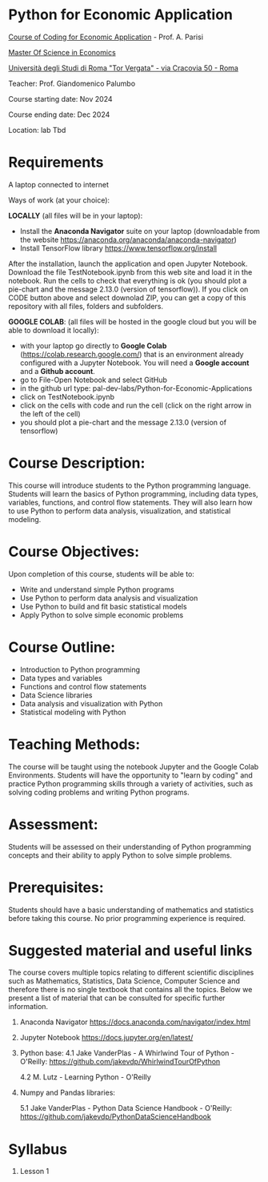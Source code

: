 # Python for Economic Application

[Course of Coding for Economic Application](https://economia.uniroma2.it/master-science/economics/courses/) - Prof. A. Parisi

[Master Of Science in Economics ](https://economia.uniroma2.it/master-science/economics)

[Università degli Studi di Roma "Tor Vergata" - via Cracovia 50 - Roma ](http://web.uniroma2.it/en)

Teacher: Prof. Giandomenico Palumbo

Course starting date: Nov 2024

Course ending date:  Dec 2024

Location: lab Tbd 

# Requirements
A laptop connected to internet

Ways of work (at your choice):

**LOCALLY** (all files will be in your laptop): 
- Install the **Anaconda Navigator** suite on your laptop (downloadable from the website https://anaconda.org/anaconda/anaconda-navigator)
- Install TensorFlow library https://www.tensorflow.org/install

After the installation, launch the application and open Jupyter Notebook. Download the file TestNotebook.ipynb from this web site and load it in the notebook. Run the cells to check that everything is ok (you should plot a pie-chart and the message 2.13.0 (version of tensorflow)).
If you click on CODE button above and select downolad ZIP, you can get a copy of this repository with all files, folders and subfolders.


**GOOGLE COLAB**: (all files will be hosted in the google cloud but you will be able to download it locally):
- with your laptop go directly to **Google Colab** (https://colab.research.google.com/) that is an environment already configured with a Jupyter Notebook. You will need a **Google account** and a **Github account**.
- go to File-Open Notebook and select GitHub 
- in the github url type: pal-dev-labs/Python-for-Economic-Applications
- click on TestNotebook.ipynb
- click on the cells with code and run the cell (click on the right arrow in the left of the cell)
- you should plot a pie-chart and the message 2.13.0 (version of tensorflow)

# Course Description:

This course will introduce students to the Python programming language. Students will learn the basics of Python programming, including data types, variables, functions, and control flow statements. They will also learn how to use Python to perform data analysis, visualization, and statistical modeling.

# Course Objectives:
Upon completion of this course, students will be able to:

- Write and understand simple Python programs
- Use Python to perform data analysis and visualization
- Use Python to build and fit basic statistical models
- Apply Python to solve simple economic problems

# Course Outline:
- Introduction to Python programming
- Data types and variables
- Functions and control flow statements
- Data Science libraries
- Data analysis and visualization with Python
- Statistical modeling with Python

# Teaching Methods:
The course will be taught using the notebook Jupyter and the Google Colab Environments. Students will have the opportunity to "learn by coding" and practice Python programming skills through a variety of activities, such as solving coding problems and writing Python programs.

# Assessment:
Students will be assessed on their understanding of Python programming concepts and their ability to apply Python to solve simple problems.

# Prerequisites:
Students should have a basic understanding of mathematics and statistics before taking this course. No prior programming experience is required.
   
# Suggested material and useful links
The course covers multiple topics relating to different scientific disciplines such as Mathematics, Statistics, Data Science, Computer Science and therefore there is no single textbook that contains all the topics.
Below we present a list of material that can be consulted for specific further information.

1. Anaconda Navigator
https://docs.anaconda.com/navigator/index.html
2. Jupyter Notebook
https://docs.jupyter.org/en/latest/
3. Python base:
    4.1 Jake VanderPlas - A Whirlwind Tour of Python - O'Reilly: https://github.com/jakevdp/WhirlwindTourOfPython

    4.2 M. Lutz - Learning Python - O'Reilly 
4.  Numpy and Pandas libraries:

    5.1 Jake VanderPlas - Python Data Science Handbook - O'Reilly: https://github.com/jakevdp/PythonDataScienceHandbook

# Syllabus

1. Lesson 1

